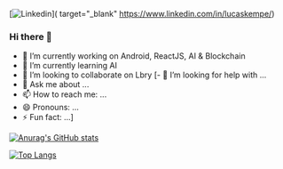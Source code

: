 [![Linkedin](https://content.linkedin.com/content/dam/me/business/en-us/amp/brand-site/v2/bg/Chinese-LI-Logo.svg.original.svg)]( target="_blank" https://www.linkedin.com/in/lucaskempe/)

### Hi there 👋

- 🔭 I’m currently working on Android, ReactJS, AI & Blockchain
- 🌱 I’m currently learning AI
- 👯 I’m looking to collaborate on Lbry
[- 🤔 I’m looking for help with ...
- 💬 Ask me about ...
- 📫 How to reach me: ...
- 😄 Pronouns: ...
- ⚡ Fun fact: ...]


[![Anurag's GitHub stats](https://github-readme-stats.vercel.app/api?username=LuuOW&count_private=true&show_icons=true&theme=tokyonight)](https://github.com/LuuOW/github-readme-stats)

[![Top Langs](https://github-readme-stats.vercel.app/api/top-langs/?username=LuuOW&layout=compact&count_private=true&show_icons=true&theme=tokyonight)](https://github.com/LuuOW/github-readme-stats)
